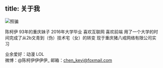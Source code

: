 title: 关于我
---
![照骗](https://avatars2.githubusercontent.com/u/12221080?v=3&s=230)
    

陈柯伊 93年的重庆妹子 2016年大学毕业
喜欢互联网 喜欢前端
用了一个大学的时间完成了从2b文青到（伪）技术宅（女）的转变
现于重庆猪八戒网络有限公司实习

业余爱好：动漫 LOL  
微博：@陈柯伊伊伊伊_
邮箱：chen_keyi@foxmail.com